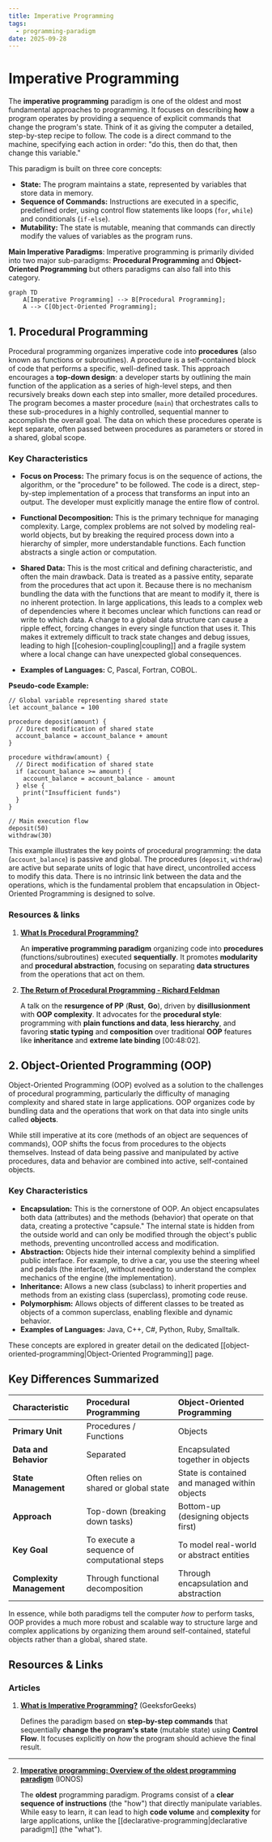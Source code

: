 ```yaml
---
title: Imperative Programming
tags:
  - programming-paradigm
date: 2025-09-28
---
```

# Imperative Programming

The **imperative programming** paradigm is one of the oldest and most fundamental approaches to programming. It focuses on describing **how** a program operates by providing a sequence of explicit commands that change the program's state. Think of it as giving the computer a detailed, step-by-step recipe to follow. The code is a direct command to the machine, specifying each action in order: "do this, then do that, then change this variable."

This paradigm is built on three core concepts:
- **State:** The program maintains a state, represented by variables that store data in memory.
- **Sequence of Commands:** Instructions are executed in a specific, predefined order, using control flow statements like loops (`for`, `while`) and conditionals (`if-else`).
- **Mutability:** The state is mutable, meaning that commands can directly modify the values of variables as the program runs.

**Main Imperative Paradigms**: Imperative programming is primarily divided into two major sub-paradigms: **Procedural Programming** and **Object-Oriented Programming** but others paradigms can also fall into this category.

```mermaid
graph TD
    A[Imperative Programming] --> B[Procedural Programming];
    A --> C[Object-Oriented Programming];
```

## 1. Procedural Programming

Procedural programming organizes imperative code into **procedures** (also known as functions or subroutines). A procedure is a self-contained block of code that performs a specific, well-defined task. This approach encourages a **top-down design**: a developer starts by outlining the main function of the application as a series of high-level steps, and then recursively breaks down each step into smaller, more detailed procedures. The program becomes a master procedure (`main`) that orchestrates calls to these sub-procedures in a highly controlled, sequential manner to accomplish the overall goal. The data on which these procedures operate is kept separate, often passed between procedures as parameters or stored in a shared, global scope.

### Key Characteristics
- **Focus on Process:** The primary focus is on the sequence of actions, the algorithm, or the "procedure" to be followed. The code is a direct, step-by-step implementation of a process that transforms an input into an output. The developer must explicitly manage the entire flow of control.

- **Functional Decomposition:** This is the primary technique for managing complexity. Large, complex problems are not solved by modeling real-world objects, but by breaking the required process down into a hierarchy of simpler, more understandable functions. Each function abstracts a single action or computation.

- **Shared Data:** This is the most critical and defining characteristic, and often the main drawback. Data is treated as a passive entity, separate from the procedures that act upon it. Because there is no mechanism bundling the data with the functions that are meant to modify it, there is no inherent protection. In large applications, this leads to a complex web of dependencies where it becomes unclear which functions can read or write to which data. A change to a global data structure can cause a ripple effect, forcing changes in every single function that uses it. This makes it extremely difficult to track state changes and debug issues, leading to high [[cohesion-coupling|coupling]] and a fragile system where a local change can have unexpected global consequences.

- **Examples of Languages:** C, Pascal, Fortran, COBOL.

**Pseudo-code Example:**

```
// Global variable representing shared state
let account_balance = 100

procedure deposit(amount) {
  // Direct modification of shared state
  account_balance = account_balance + amount
}

procedure withdraw(amount) {
  // Direct modification of shared state
  if (account_balance >= amount) {
    account_balance = account_balance - amount
  } else {
    print("Insufficient funds")
  }
}

// Main execution flow
deposit(50)
withdraw(30)
```

This example illustrates the key points of procedural programming: the data (`account_balance`) is passive and global. The procedures (`deposit`, `withdraw`) are active but separate units of logic that have direct, uncontrolled access to modify this data. There is no intrinsic link between the data and the operations, which is the fundamental problem that encapsulation in Object-Oriented Programming is designed to solve.

### Resources & links

1. **[What Is Procedural Programming?](https://www.baeldung.com/cs/procedural-programming)**

    An **imperative programming paradigm** organizing code into **procedures** (functions/subroutines) executed **sequentially**. It promotes **modularity** and **procedural abstraction**, focusing on separating **data structures** from the operations that act on them.

2. **[The Return of Procedural Programming - Richard Feldman](http://www.youtube.com/watch?v=vQPHtAxOZZw)**

    A talk on the **resurgence of PP** (**Rust**, **Go**), driven by **disillusionment** with **OOP complexity**. It advocates for the **procedural style**: programming with **plain functions and data**, **less hierarchy**, and favoring **static typing** and **composition** over traditional **OOP** features like **inheritance** and **extreme late binding** [00:48:02].

## 2. Object-Oriented Programming (OOP)

Object-Oriented Programming (OOP) evolved as a solution to the challenges of procedural programming, particularly the difficulty of managing complexity and shared state in large applications. OOP organizes code by bundling data and the operations that work on that data into single units called **objects**.

While still imperative at its core (methods of an object are sequences of commands), OOP shifts the focus from procedures to the objects themselves. Instead of data being passive and manipulated by active procedures, data and behavior are combined into active, self-contained objects.

### Key Characteristics
- **Encapsulation:** This is the cornerstone of OOP. An object encapsulates both data (attributes) and the methods (behavior) that operate on that data, creating a protective "capsule." The internal state is hidden from the outside world and can only be modified through the object's public methods, preventing uncontrolled access and modification.
- **Abstraction:** Objects hide their internal complexity behind a simplified public interface. For example, to drive a car, you use the steering wheel and pedals (the interface), without needing to understand the complex mechanics of the engine (the implementation).
- **Inheritance:** Allows a new class (subclass) to inherit properties and methods from an existing class (superclass), promoting code reuse.
- **Polymorphism:** Allows objects of different classes to be treated as objects of a common superclass, enabling flexible and dynamic behavior.
- **Examples of Languages:** Java, C++, C#, Python, Ruby, Smalltalk.

These concepts are explored in greater detail on the dedicated [[object-oriented-programming|Object-Oriented Programming]] page.

## Key Differences Summarized

| Characteristic | Procedural Programming | Object-Oriented Programming |
| :--- | :--- | :--- |
| **Primary Unit** | Procedures / Functions | Objects |
| **Data and Behavior** | Separated | Encapsulated together in objects |
| **State Management** | Often relies on shared or global state | State is contained and managed within objects |
| **Approach** | Top-down (breaking down tasks) | Bottom-up (designing objects first) |
| **Key Goal** | To execute a sequence of computational steps | To model real-world or abstract entities |
| **Complexity Management**| Through functional decomposition | Through encapsulation and abstraction |

In essence, while both paradigms tell the computer *how* to perform tasks, OOP provides a much more robust and scalable way to structure large and complex applications by organizing them around self-contained, stateful objects rather than a global, shared state.

## **Resources & Links**

### Articles

1. **[What is Imperative Programming?](https://www.geeksforgeeks.org/system-design/what-is-imperative-programming/)** (GeeksforGeeks)

    Defines the paradigm based on **step-by-step commands** that sequentially **change the program's state** (mutable state) using **Control Flow**. It focuses explicitly on *how* the program should achieve the final result.

---

2. **[Imperative programming: Overview of the oldest programming paradigm](https://www.ionos.com/digitalguide/websites/web-development/imperative-programming/)** (IONOS)

    The **oldest** programming paradigm. Programs consist of a **clear sequence of instructions** (the "how") that directly manipulate variables. While easy to learn, it can lead to high **code volume** and **complexity** for large applications, unlike the [[declarative-programming|declarative paradigm]] (the "what").